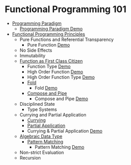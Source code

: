 # Functional Programming 101

- [Programming Paradigm](https://en.wikipedia.org/wiki/Programming_paradigm)
  - [Programming Paradigm Demo](./src/main/kotlin/EvenNumber.kt)
- [Functional Programming Principles](https://dev.to/jamesrweb/principles-of-functional-programming-4b7c)
  - Pure Functions and Referential Transparency
    - Pure Function [Demo](./src/main/kotlin/PureFunction.kt)
  - No Side Effects
  - Immutability
  - [Function as First Class Citizen](https://en.wikipedia.org/wiki/First-class_function)
    - Function Type [Demo](./src/main/kotlin/FunctionType.kt)
    - High Order Function [Demo](./src/main/kotlin/HighOrderFunction.kt)
    - High Order Function Type [Demo](./src/main/kotlin/HighOrderFunctionType.kt)
    - [Fold](https://en.wikipedia.org/wiki/Fold_(higher-order_function))
      - Fold [Demo](./src/main/kotlin/Fold.kt)
    - [Compose and Pipe](https://en.wikipedia.org/wiki/Function_composition)
      - Compose and Pipe [Demo](./src/main/kotlin/FunctionComposition.kt)
  - Disciplined State
    - Type Systems
  - Currying and Partial Application
    - [Currying](https://en.wikipedia.org/wiki/Currying)
    - [Partial Application](https://en.wikipedia.org/wiki/Partial_application)
    - Currying & Partial Application [Demo](./src/main/kotlin/FunctionApply.kt)
  - [Algebraic Data Type](https://en.wikipedia.org/wiki/Algebraic_data_type)
    - [Pattern Matching](https://en.wikipedia.org/wiki/Pattern_matching)
      - Pattern Matching [Demo](./src/main/kotlin/PatternMatching.kt)
  - Non-strict Evaluation
  - Recursion

[//]: # (https://kotlinlang.org/docs/lambdas.html)
[//]: # (https://dev.to/joelbonetr/js-functional-concepts-pipe-and-compose-1mho)
[//]: # (https://blog.coolhead.in/functional-programming-composition-of-functions)
[//]: # (https://en.wikipedia.org/wiki/Product_type)
[//]: # (https://en.wikipedia.org/wiki/Data_type)
[//]: # (https://en.wikipedia.org/wiki/Type_theory)
[//]: # (https://en.wikipedia.org/wiki/Side_effect_&#40;computer_science&#41;)
[//]: # (https://medium.com/@kumbhar.pradnya/functional-programming-principles-6f59bc6764ff)
[//]: # (https://kotlinlang.org/api/latest/jvm/stdlib/kotlin.text/zip.html)
[//]: # (https://www.freecodecamp.org/news/the-principles-of-functional-programming/)
[//]: # (https://hackernoon.com/9-functional-programming-concepts-everyone-should-know-uy503u21)
